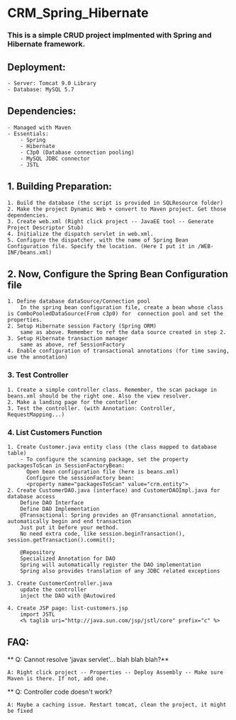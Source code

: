 # CRM_Spring_Hibernate
### This is a simple CRUD project implmented with Spring and Hibernate framework.

## Deployment:
	- Server: Tomcat 9.0 Library
	- Database: MySQL 5.7

## Dependencies:
	- Managed with Maven
	- Essentials:
		- Spring
		- Hibernate
		- C3p0 (Database connection pooling)
		- MySQL JDBC connector
		- JSTL


## 1. Building Preparation:
 	1. Build the database (the script is provided in SQLResource folder)
 	2. Make the project Dynamic Web + convert to Maven project. Get those dependencies.
 	3. Create web.xml (Right click project -- JavaEE tool -- Generate Project Descriptor Stub)
 	4. Initialize the dispatch servlet in web.xml. 
 	5. Configure the dispatcher, with the name of Spring Bean Configuration file. Specify the location. (Here I put it in /WEB-INF/beans.xml)
 	
## 2. Now, Configure the Spring Bean Configuration file
	1. Define database dataSource/Connection pool
		In the spring bean configuration file, create a bean whose class is ComboPooledDataSource(From c3p0) for  connection pool and set the properties.
	2. Setup Hibernate session Factory (Spring ORM)
		same as above. Remember to ref the data source created in step 2.
	3. Setup Hibernate transaction manager
		same as above, ref SessionFactory
	4. Enable configuration of transactional annotations (for time saving, use the annotation)

### 3. Test Controller 
	1. Create a simple controller class. Remember, the scan package in beans.xml should be the right one. Also the view resolver.
	2. Make a landing page for the contorller
	3. Test the controller. (with Annotation: Controller, RequestMapping...)

### 4. List Customers Function

	1. Create Customer.java entity class (the class mapped to database table)
		- To configure the scanning package, set the property packagesToScan in SessionFactoryBean:
		  Open bean configuration file (here is beans.xml)
		  Configure the sessionFactory bean:
		  <property name="packagesToScan" value="crm.entity">
	2. Create CustomerDAO.java (interface) and CustomerDAOImpl.java for database access
		Define DAO Interface
		Define DAO Implementation
		@Transactional: Spring provides an @Transanctional annotation, automatically begin and end transaction
		Just put it before your method.
		No need extra code, like session.beginTransaction(), session.getTransaction().commit();
		
		@Repository
		Specialized Annotation for DAO
		Spring will automatically register the DAO implementation
		Spring also provides translation of any JDBC related exceptions
		
	3. Create CustomerController.java
		update the controller 
		inject the DAO with @Autowired
		
	4. Create JSP page: list-customers.jsp
		import JSTL
		<% taglib uri="http://java.sun.com/jsp/jstl/core" prefix="c" %>
		
## FAQ:
**	Q: Cannot resolve 'javax servlet'... blah blah blah?**
	
	A: Right click project -- Properties -- Deploy Assembly -- Make sure Maven is there. If not, add one.
	
**  Q: Controller code doesn't work?

	A: Maybe a caching issue. Restart tomcat, clean the project, it might be fixed